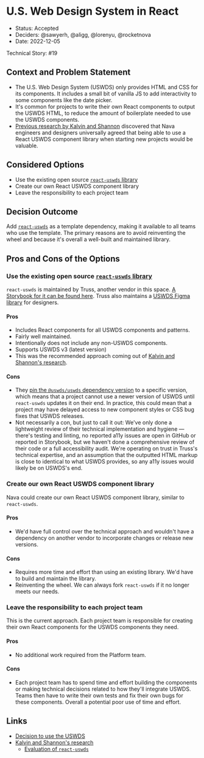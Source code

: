 # U.S. Web Design System in React

- Status: Accepted
- Deciders: @sawyerh, @aligg, @lorenyu, @rocketnova
- Date: 2022-12-05

Technical Story: #19

## Context and Problem Statement

- The U.S. Web Design System (USWDS) only provides HTML and CSS for its components. It includes a small bit of vanilla JS to add interactivity to some components like the date picker.
- It's common for projects to write their own React components to output the USWDS HTML, to reduce the amount of boilerplate needed to use the USWDS components.
- [Previous research by Kalvin and Shannon](https://docs.google.com/document/d/1KRWzH_wJUPKkFmBlxj6SM2yN3W7Or89Wa4TBVM3Ksog/edit) discovered that Nava engineers and designers universally agreed that being able to use a React USWDS component library when starting new projects would be valuable.

## Considered Options

- Use the existing open source [`react-uswds` library](https://github.com/trussworks/react-uswds)
- Create our own React USWDS component library
- Leave the responsibility to each project team

## Decision Outcome

Add [`react-uswds`](https://github.com/trussworks/react-uswds) as a template dependency, making it available to all teams who use the template. The primary reasons are to avoid reinventing the wheel and because it's overall a well-built and maintained library.

## Pros and Cons of the Options

### Use the existing open source [`react-uswds` library](https://github.com/trussworks/react-uswds)

`react-uswds` is maintained by Truss, another vendor in this space. [A Storybook for it can be found here](https://trussworks.github.io/react-uswds/). Truss also maintains a [USWDS Figma library](https://www.figma.com/community/file/836611771720754351) for designers.

#### Pros

- Includes React components for all USWDS components and patterns.
- Fairly well maintained.
- Intentionally does not include any non-USWDS components.
- Supports USWDS v3 (latest version)
- This was the recommended approach coming out of [Kalvin and Shannon's research](https://docs.google.com/document/d/1KRWzH_wJUPKkFmBlxj6SM2yN3W7Or89Wa4TBVM3Ksog/edit).

#### Cons

- They [pin the `@uswds/uswds` dependency version](https://github.com/trussworks/react-uswds/blob/a0558b69ec5b99903cfa8edddf2d8b058f5e296c/package.json#L52) to a specific version, which means that a project cannot use a newer version of USWDS until `react-uswds` updates it on their end. In practice, this could mean that a project may have delayed access to new component styles or CSS bug fixes that USWDS releases.
- Not necessarily a con, but just to call it out: We've only done a lightweight review of their technical implementation and hygiene — there's testing and linting, no reported a11y issues are open in GitHub or reported in Storybook, but we haven't done a comprehensive review of their code or a full accessibility audit. We're operating on trust in Truss's technical expertise, and an assumption that the outputted HTML markup is close to identical to what USWDS provides, so any a11y issues would likely be on USWDS's end.

### Create our own React USWDS component library

Nava could create our own React USWDS component library, similar to `react-uswds`.

#### Pros

- We'd have full control over the technical approach and wouldn't have a dependency on another vendor to incorporate changes or release new versions.

#### Cons

- Requires more time and effort than using an existing library. We'd have to build and maintain the library.
- Reinventing the wheel. We can always fork `react-uswds` if it no longer meets our needs.

### Leave the responsibility to each project team

This is the current approach. Each project team is responsible for creating their own React components for the USWDS components they need.

#### Pros

- No additional work required from the Platform team.

#### Cons

- Each project team has to spend time and effort building the components or making technical decisions related to how they'll integrate USWDS. Teams then have to write their own tests and fix their own bugs for these components. Overall a potential poor use of time and effort.

## Links

- [Decision to use the USWDS](./0003-design-system.md)
- [Kalvin and Shannon's research](https://docs.google.com/document/d/1KRWzH_wJUPKkFmBlxj6SM2yN3W7Or89Wa4TBVM3Ksog/edit)
  - [Evaluation of `react-uswds`](https://docs.google.com/document/d/1T3eG4oRofDE_NkfL7-xEqS39ORlrXlI8bFYcjGaYoWs/edit)
